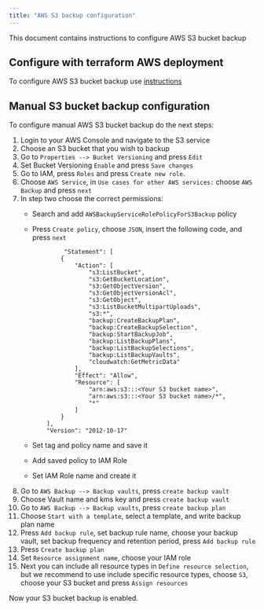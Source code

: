 ```yaml
---
title: "AWS S3 backup configuration"
---
```


This document contains instructions to configure AWS S3 bucket backup

## Configure with terraform AWS deployment

To configure AWS S3 bucket backup use [instructions](./deploy-amazon-terraform.md)

## Manual S3 bucket backup configuration

To configure manual AWS S3 bucket backup do the next steps:

1. Login to your AWS Console and navigate to the S3 service
2. Choose an S3 bucket that you wish to backup
3. Go to `Properties --> Bucket Versioning` and press `Edit`
4. Set Bucket Versioning `Enable` and press `Save changes`
5. Go to IAM, press `Roles` and press `Create new role`.
6. Choose `AWS Service`, in `Use cases for other AWS services:` choose `AWS Backup` and press `next`
7. In step two choose the correct permissions:
   - Search and add `AWSBackupServiceRolePolicyForS3Backup` policy
   - Press `Create policy`, choose `JSON`, insert the following code, and press `next`

     ```
              "Statement": [
             {
                 "Action": [
                     "s3:ListBucket",
                     "s3:GetBucketLocation",
                     "s3:GetObjectVersion",
                     "s3:GetObjectVersionAcl",
                     "s3:GetObject",
                     "s3:ListBucketMultipartUploads",
                     "s3:*",
                     "backup:CreateBackupPlan",
                     "backup:CreateBackupSelection",
                     "backup:StartBackupJob",
                     "backup:ListBackupPlans",
                     "backup:ListBackupSelections",
                     "backup:ListBackupVaults",
                     "cloudwatch:GetMetricData"
                 ],
                 "Effect": "Allow",
                 "Resource": [
                     "arn:aws:s3:::<Your S3 bucket name>",
                     "arn:aws:s3:::<Your S3 bucket name>/*",
                     "*"
                 ]
             }
         ],
         "Version": "2012-10-17"
     ```

   - Set tag and policy name and save it
   - Add saved policy to IAM Role
   - Set IAM Role name and create it
8. Go to `AWS Backup --> Backup vaults`, press `create backup vault`
9. Choose Vault name and kms key and press `create backup vault`
10. Go to `AWS Backup --> Backup vaults`, press `create backup plan`
11. Choose `Start with a template`, select a template, and write backup plan name
12. Press `Add backup rule`, set backup rule name, choose your backup vault,
    set backup frequency and retention period, press `Add backup rule`
13. Press `Create backup plan`
14. Set `Resource assignment name`, choose your IAM role
15. Next you can include all resource types in `Define resource selection`,
    but we recommend to use include specific resource types, choose `S3`,
    choose your S3 bucket and press `Assign resources`

Now your S3 bucket backup is enabled.
